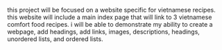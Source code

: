 this project will be focused on a website specific for vietnamese recipes. this website will include a main index page that will link to 3 vietnamese comfort food recipes. i will be able to demonstrate my ability to create a webpage, add headings, add links, images, descriptions, headings, unordered lists, and ordered lists. 